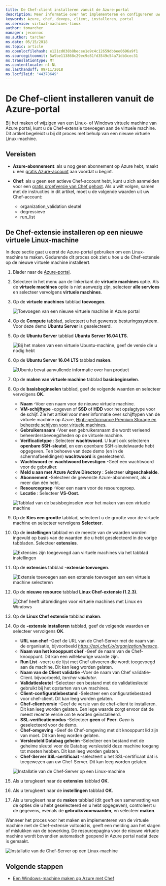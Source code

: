 ```yaml
---
title: De Chef-client installeren vanuit de Azure-portal
description: Meer informatie over het implementeren en configureren uw Chef-client vanuit de Azure-portal
keywords: Azure, chef, devops, client, installeren, portal
ms.service: virtual-machines-linux
author: tomarcher
manager: jeconnoc
ms.author: tarcher
ms.date: 05/15/2018
ms.topic: article
ms.openlocfilehash: e121cd038b8becee1e9c4c12659dbbee0696a9f1
ms.sourcegitcommit: 5a9be113868c29ec9e81fd3549c54a71db3cec31
ms.translationtype: MT
ms.contentlocale: nl-NL
ms.lasthandoff: 09/11/2018
ms.locfileid: "44378649"
---
```

# <a name="install-the-chef-client-from-the-azure-portal"></a>De Chef-client installeren vanuit de Azure-portal
Bij het maken of wijzigen van een Linux- of Windows virtuele machine van Azure portal, kunt u de Chef-extensie toevoegen aan de virtuele machine. Dit artikel begeleidt u bij dit proces met behulp van een nieuwe virtuele Linux-machine.

## <a name="prerequisites"></a>Vereisten
- **Azure-abonnement**: als u nog geen abonnement op Azure hebt, maakt u een [gratis Azure-account](https://azure.microsoft.com/free/?ref=microsoft.com&utm_source=microsoft.com&utm_medium=docs&utm_campaign=visualstudio) aan voordat u begint.

- **Chef**: als u geen een actieve Chef-account hebt, kunt u zich aanmelden voor een [gratis proefversie van Chef gehost](https://manage.chef.io/signup). Als u wilt volgen, samen met de instructies in dit artikel, moet u de volgende waarden uit uw Chef-account: 
    - organization_validation sleutel
    - degressieve
    - run_list

## <a name="install-the-chef-extension-on-a-new-linux-virtual-machine"></a>De Chef-extensie installeren op een nieuwe virtuele Linux-machine
In deze sectie gaat u eerst de Azure-portal gebruiken om een Linux-machine te maken. Gedurende dit proces ook ziet u hoe u de Chef-extensie op de nieuwe virtuele machine installeert.

1. Blader naar de [Azure-portal](http://portal.azure.com).

1. Selecteer in het menu aan de linkerkant de **virtuele machines** optie. Als de **virtuele machines** optie is niet aanwezig zijn, selecteer **alle services** en selecteer vervolgens **virtuele machines**.

1. Op de **virtuele machines** tabblad **toevoegen**.

    ![Toevoegen van een nieuwe virtuele machine in Azure portal](./media/chef-extension-portal/add-vm.png)

1. Op de **Compute** tabblad, selecteert u het gewenste besturingssysteem. Voor deze demo **Ubuntu Server** is geselecteerd.

1. Op de **Ubuntu Server** tabblad **Ubuntu Server 16.04 LTS**.

    ![Bij het maken van een virtuele Ubuntu-machine, geef de versie die u nodig hebt](./media/chef-extension-portal/ubuntu-server-version.png)

1. Op de **Ubuntu Server 16.04 LTS** tabblad **maken**.

    ![Ubuntu bevat aanvullende informatie over hun product](./media/chef-extension-portal/create-vm.png)

1. Op de **maken van virtuele machine** tabblad **basisbeginselen**.

1. Op de **basisbeginselen** tabblad, geef de volgende waarden en selecteer vervolgens **OK**.

    - **Naam** -Voer een naam voor de nieuwe virtuele machine.
    - **VM-schijftype** -opgeven of **SSD** of **HDD** voor het opslagtype voor de schijf. Zie het artikel voor meer informatie over schijftypen van de virtuele machine op Azure, [High-performance Premium Storage en beheerde schijven voor virtuele machines](/azure/virtual-machines/windows/premium-storage).
    - **Gebruikersnaam** -Voer een gebruikersnaam die wordt verleend beheerdersbevoegdheden op de virtuele machine.
    - **Verificatietype** : Selecteer **wachtwoord**. U kunt ook selecteren **openbare SSH-sleutel**, en een openbare SSH-sleutelwaarde hebt opgegeven. Ten behoeve van deze demo (en in de schermafbeeldingen) **wachtwoord** is geselecteerd.
    - **Wachtwoord** en **wachtwoord bevestigen** -Geef een wachtwoord voor de gebruiker.
    - **Meld u aan met Azure Active Directory** : Selecteer **uitgeschakelde**.
    - **Abonnement** -Selecteer de gewenste Azure-abonnement, als u meer dan één hebt.
    - **Resourcegroep** -Voer een naam voor de resourcegroep.
    - **Locatie** : Selecteer **VS-Oost**.

    ![Tabblad van de basisbeginselen voor het maken van een virtuele machine](./media/chef-extension-portal/add-vm-basics.png)

1. Op de **Kies een grootte** tabblad, selecteert u de grootte voor de virtuele machine en selecteer vervolgens **Selecteer**.

1. Op de **instellingen** tabblad en de meeste van de waarden worden ingevuld op basis van de waarden die u hebt geselecteerd in de vorige tabbladen. Selecteer **extensies**.

    ![Extensies zijn toegevoegd aan virtuele machines via het tabblad instellingen](./media/chef-extension-portal/add-vm-select-extensions.png)

1. Op de **extensies** tabblad **-extensie toevoegen**.

    ![Extensie toevoegen aan een extensie toevoegen aan een virtuele machine selecteren](./media/chef-extension-portal/add-vm-add-extension.png)

1. Op de **nieuwe resource** tabblad **Linux Chef-extensie (1.2.3)**.

    ![Chef heeft uitbreidingen voor virtuele machines met Linux en Windows](./media/chef-extension-portal/select-linux-chef-extension.png)

1. Op de **Linux Chef extensie** tabblad **maken**.

1. Op de **-extensie installeren** tabblad, geef de volgende waarden en selecteer vervolgens **OK**.

    - **URL van chef** -Geef de URL van de Chef-Server met de naam van de organisatie, bijvoorbeeld *https://api.chef.io/organization/hessco*.
    - **Naam van het knooppunt chef** -Geef de naam van de Chef-knooppunt. Dit kan een willekeurige waarde zijn.
    - **Run List** -voert u de lijst met Chef uitvoeren die wordt toegevoegd aan de machine. Dit kan leeg worden gelaten.
    - **Naam van de Client validatie** -Voer de naam van Chef validatie-Client. bijvoorbeeld, *tarcher validator*.
    - **Validatiesleutel** -Selecteer een bestand met de validatiesleutel gebruikt bij het opstarten van uw machines. 
    - **Client-configuratiebestand** -Selecteer een configuratiebestand voor chef-client. Dit kan leeg worden gelaten.
    - **Chef-clientversie** -Geef de versie van de chef-client te installeren. Dit kan leeg worden gelaten. Een lege waarde zorgt ervoor dat de meest recente versie om te worden geïnstalleerd. 
    - **SSL-verificatiemodus** -Selecteer **geen** of **Peer**. *Geen* is geselecteerd voor de demo.
    - **Chef-omgeving** -Geef de Chef-omgeving met dit knooppunt lid zijn van moet. Dit kan leeg worden gelaten.
    - **Versleuteld Databag geheim** -Selecteer een bestand met de geheime sleutel voor de Databag versleuteld deze machine toegang tot moeten hebben. Dit kan leeg worden gelaten.
    - **Chef-Server SSL-certificaat** -selecteert u het SSL-certificaat dat is toegewezen aan uw Chef-Server. Dit kan leeg worden gelaten.

    ![Installatie van de Chef-Server op een Linux-machine](./media/chef-extension-portal/install-extension.png)

1. Als u terugkeert naar de **extensies** tabblad **OK**.

1. Als u terugkeert naar de **instellingen** tabblad **OK**.

1. Als u terugkeert naar de **maken** tabblad (dit geeft een samenvatting van de opties die u hebt geselecteerd en u hebt opgegeven), controleert u de gegevens, evenals de **gebruiksvoorwaarden**, en selecteer **maken**.

Wanneer het proces voor het maken en implementeren van de virtuele machine met de Chef-extensie voltooid is, geeft een melding aan het slagen of mislukken van de bewerking. De resourcepagina voor de nieuwe virtuele machine wordt bovendien automatisch geopend in Azure portal nadat deze is gemaakt.

![Installatie van de Chef-Server op een Linux-machine](./media/chef-extension-portal/resource-created.png)

## <a name="next-steps"></a>Volgende stappen
* [Een Windows-machine maken op Azure met Chef](/azure/virtual-machines/windows/chef-automation)
